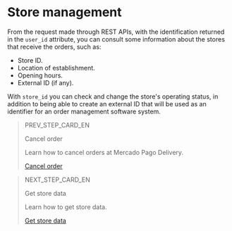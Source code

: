 # Store management

From the request made through REST APIs, with the identification returned in the `user_id` attribute, you can consult some information about the stores that receive the orders, such as:

* Store ID.
* Location of establishment.
* Opening hours.
* External ID (if any).

With `store_id` you can check and change the store's operating status, in addition to being able to create an external ID that will be used as an identifier for an order management software system.

> PREV_STEP_CARD_EN
>
> Cancel order
>
> Learn how to cancel orders at Mercado Pago Delivery.
>
> [Cancel order](/developers/en/docs/mp-delivery/order-management/cancel-order)

> NEXT_STEP_CARD_EN
>
> Get store data
>
> Learn how to get store data.
>
> [Get store data](/developers/en/docs/mp-delivery/store-management/get-store-data) 